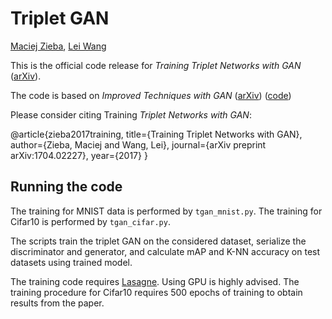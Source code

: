 # Triplet GAN
[Maciej Zieba](https://www.ii.pwr.edu.pl/~zieba/), [Lei Wang](http://www.uow.edu.au/~leiw/)

This is the official code release for *Training Triplet Networks with GAN* ([arXiv](https://arxiv.org/abs/1704.02227)).

The code is based on *Improved Techniques with GAN* ([arXiv](https://arxiv.org/abs/1606.03498)) ([code](https://github.com/openai/improved-gan))

Please consider citing Training *Triplet Networks with GAN*:

@article{zieba2017training,
  title={Training Triplet Networks with GAN},
  author={Zieba, Maciej and Wang, Lei},
  journal={arXiv preprint arXiv:1704.02227},
  year={2017}
}

## Running the code

The training for MNIST data is performed by `tgan_mnist.py`.
The training for Cifar10 is performed by `tgan_cifar.py`.

The scripts train the triplet GAN on the considered dataset, serialize the discriminator and generator, and calculate  mAP and K-NN accuracy on test datasets using trained model.

The training code requires [Lasagne](http://lasagne.readthedocs.io/en/latest/). Using GPU is highly advised. The training procedure for Cifar10 requires 500 epochs of training to obtain results from the paper.
